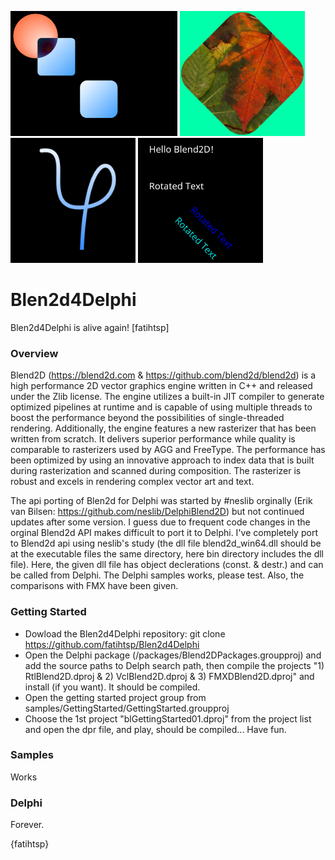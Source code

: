 <p align="left">
  <img src="imgs/blGettingStarted05.png" height="200" title="sample image output">
  <img src="imgs/blGettingStarted04.png" height="200" title="sample image output">
  <img src="imgs/blGettingStarted06.png" height="200" title="sample image output">
  <img src="imgs/blGettingStarted07.png" height="200" title="sample image output">
</p>

# Blen2d4Delphi
Blen2d4Delphi is alive again! [fatihtsp]


### Overview
Blend2D (https://blend2d.com & https://github.com/blend2d/blend2d) is a high performance 2D vector graphics engine written in C++ and released under the Zlib license. The engine utilizes a built-in JIT compiler to generate optimized pipelines at runtime and is capable of using multiple threads to boost the performance beyond the possibilities of single-threaded rendering. Additionally, the engine features a new rasterizer that has been written from scratch. It delivers superior performance while quality is comparable to rasterizers used by AGG and FreeType. The performance has been optimized by using an innovative approach to index data that is built during rasterization and scanned during composition. The rasterizer is robust and excels in rendering complex vector art and text.

The api porting of Blen2d for Delphi was started by #neslib orginally (Erik van Bilsen: https://github.com/neslib/DelphiBlend2D) but not continued updates after some version. I guess due to frequent code changes in the orginal Blend2d API makes difficult to port it to Delphi. I've completely port to Blend2d api using neslib's study (the dll file blend2d_win64.dll should be at the executable files the same directory, here bin directory includes the dll file). Here, the given dll file has object declerations (const. & destr.) and can be called from Delphi. The Delphi samples works, please test. Also, the comparisons with FMX have been given.

### Getting Started
* Dowload the Blen2d4Delphi repository: git clone https://github.com/fatihtsp/Blen2d4Delphi
* Open the Delphi package (/packages/Blend2DPackages.groupproj) and add the source paths to Delph search path, then compile the projects "1) RtlBlend2D.dproj & 2) VclBlend2D.dproj & 3) FMXDBlend2D.dproj" and install (if you want). It should be compiled.
* Open the getting started project group from samples/GettingStarted/GettingStarted.groupproj
* Choose the 1st project "blGettingStarted01.dproj" from the project list and open the dpr file, and play, should be compiled... Have fun.


### Samples
Works

### Delphi
Forever.

{fatihtsp}
